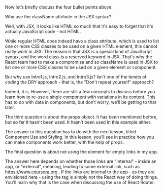 Now let’s briefly discuss the four bullet points above.

Why use the className attribute in the JSX syntax?

Well, with JSX, it looks like HTML so much that it's easy to forget that it's actually JavaScript code - not HTML.

While regular HTML does indeed have a class attribute, which is used to list one or more CSS classes to be used on a given HTML element, this cannot really work in JSX. The reason is that JSX is a special kind of JavaScript syntax, and the word class is a reserved keyword in JSX. That's why the React team had to make a compromise and so className is used in JSX to list one or more CSS classes to be used on a given element or component.

But why use Intro1.js, Intro2.js, and Intro3.js? Isn't one of the tenets of coding the DRY approach - that is, the "Don't repeat yourself" approach?

Indeed, it is. However, there are still a few concepts to discuss before you learn how to re-use a single component with variations in its content. This has to do with data in components, but don’t worry, we’ll be getting to that later. 

The third question is about the props object. It has been mentioned before, but so far it hasn't been used. It hasn’t been used in this example either.

The answer to this question has to do with the next lesson, titled Component Use and Styling. In this lesson, you’ll see in practice how you can make components work better, with the help of props.

The final question is about not using the <a> element for empty links in my app.

The answer here depends on whether those links are "internal" - inside an app, or "external", meaning, leading to some external link, such as 
https://www.coursera.org
. If the links are internal to the app - as they are envisioned here - using the <a> tag is simply not the React way of doing things. You'll learn why that is the case when discussing the use of React Router.